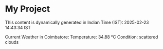 # My Project

This content is dynamically generated in Indian Time (IST): 2025-02-23 14:43:34 IST


Current Weather in Coimbatore:
Temperature: 34.88 °C
Condition: scattered clouds
